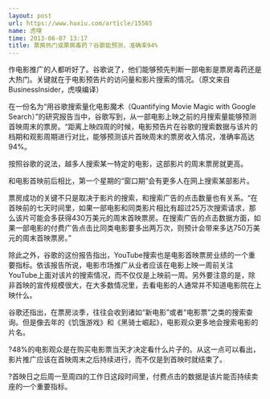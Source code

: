 ```yaml
---
layout: post
url: https://www.huxiu.com/article/15565
name: 虎嗅
time: 2013-06-07 13:17
title: 票房热门或票房毒药？谷歌能预测，准确率94%
---
```

作电影推广的人都听好了。谷歌说了，他们能够预先判断一部电影是票房毒药还是大热门。关键就在于电影预告片的访问量和影片搜索的情况。（原文来自BusinessInsider，虎嗅编译）

在一份名为“用谷歌搜索量化电影魔术（Quantifying Movie Magic with Google Search）”的研究报告当中，谷歌写到，从一部电影上映之前的月搜索量能够预测首映周末的票房。“距离上映四周的时候，电影预告片在谷歌的搜索数据与该片的档期和观影周期进行对比，能够预测该片首映周末的票房收入情况，准确率高达94%。

按照谷歌的说法，越多人搜索某一特定的电影，这部影片的周末票房就更高。

和电影首映前后相比，第一个星期的“窗口期”会有更多人在网上搜索某部影片。

票房成功的关键不只是取决于影片的搜索，和搜索广告的点击数量也有关系。“在首映前的七天时间里，如果一部电影和同类影片相比有超过25万次搜索请求，那么该片可能会多获得430万美元的周末首映票房。在搜索广告的点击数据方面，如果一部电影的付费广告点击比同类电影要多出两万次，则预计会带来多达750万美元的周末首映票房。”

除此之外，谷歌的这份报告指出，YouTube搜索也是电影首映票房业绩的一个重要指标。依该报告所说，电影市场推广从业者应该在电影上映一周前关注YouTube上面对该片的搜索情况，而不仅仅是上映前一周。另外要注意的是，除非首映的宣传规模很大，在大多数情况里，去看电影的人通常并不知道电影院在上映什么。

谷歌还指出，在票房淡季，往往会收到诸如“新电影”或者“电影票”之类的搜索查询。但是像去年的《饥饿游戏》和《黑骑士崛起》，电影观众更多地会搜索电影的片名。

?48%的电影观众是在购买电影票当天才决定看什么片子的。从这一点可以看出，影片推广应该在首映周末之后持续进行，而不仅是到首映时就结束了。

?首映日之后周一至周四的工作日这段时间里，付费点击的数据是该片能否持续卖座的一个重要指标。

